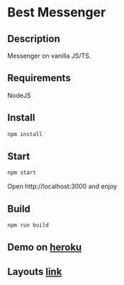 # Best Messenger

## Description

Messenger on vanilla JS/TS.

## Requirements

NodeJS

## Install

```sh
npm install
```

## Start

```sh
npm start
```

Open http://localhost:3000 and enjoy

## Build

```sh
npm run build
```

## Demo on [heroku](https://bbbest-messanger.herokuapp.com/)

## Layouts [link](https://www.figma.com/file/24EUnEHGEDNLdOcxg7ULwV/Chat?node-id=0%3A1)
